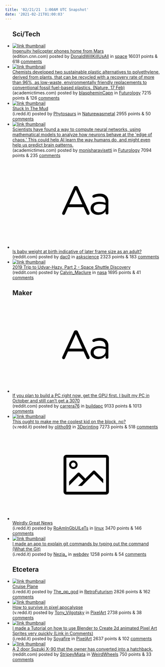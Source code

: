 ```yaml
---
title: '02/21/21  1:00AM UTC Snapshot'
date: '2021-02-21T01:00:03'
---
```

<ul>
<h2>Sci/Tech</h2>

<li><a href='https://edition.cnn.com/2021/02/20/world/mars-ingenuity-helicopter-update-scn-trnd/index.html'><img src='https://b.thumbs.redditmedia.com/JX9D6i78TXKmBxlHUJ3osGGMwrTSV_MDzniKZ0jeHJw.jpg' alt='link thumbnail'></a><div><div class='linkTitle'><a href='https://edition.cnn.com/2021/02/20/world/mars-ingenuity-helicopter-update-scn-trnd/index.html'>Ingenuity helicopter phones home from Mars</a></div>(edition.cnn.com) posted by <a href='https://www.reddit.com/user/DonaldWillKillUsAll'>DonaldWillKillUsAll</a> in <a href='https://www.reddit.com/r/space'>space</a> 16031 points & 618 <a href='https://www.reddit.com/r/space/comments/loahq7/ingenuity_helicopter_phones_home_from_mars/'>comments</a></div></li>

<li><a href='https://academictimes.com/new-plant-based-plastics-can-be-chemically-recycled-with-near-perfect-efficiency/'><img src='https://b.thumbs.redditmedia.com/O3XPy-iVOWMyFdhmS6Jf_jbDVktMhXcWVYZEBt09JCo.jpg' alt='link thumbnail'></a><div><div class='linkTitle'><a href='https://academictimes.com/new-plant-based-plastics-can-be-chemically-recycled-with-near-perfect-efficiency/'>Chemists developed two sustainable plastic alternatives to polyethylene, derived from plants, that can be recycled with a recovery rate of more than 96%, as low-waste, environmentally friendly replacements to conventional fossil fuel-based plastics. (Nature, 17 Feb)</a></div>(academictimes.com) posted by <a href='https://www.reddit.com/user/blaspheminCapn'>blaspheminCapn</a> in <a href='https://www.reddit.com/r/Futurology'>Futurology</a> 7215 points & 126 <a href='https://www.reddit.com/r/Futurology/comments/lo85rr/chemists_developed_two_sustainable_plastic/'>comments</a></div></li>

<li><a href='https://i.redd.it/c51o3fl0yki61.jpg'><img src='https://b.thumbs.redditmedia.com/-iLeY-D82Qtc-JMGnFvvRzqvLN5gdttlAqaf53Bu-Mw.jpg' alt='link thumbnail'></a><div><div class='linkTitle'><a href='https://i.redd.it/c51o3fl0yki61.jpg'>Stuck In The Mud</a></div>(i.redd.it) posted by <a href='https://www.reddit.com/user/Phytosaurs'>Phytosaurs</a> in <a href='https://www.reddit.com/r/Naturewasmetal'>Naturewasmetal</a> 2955 points & 50 <a href='https://www.reddit.com/r/Naturewasmetal/comments/lo1gm3/stuck_in_the_mud/'>comments</a></div></li>

<li><a href='https://academictimes.com/the-edge-of-chaos-could-be-key-to-predicting-brain-patterns/'><img src='https://b.thumbs.redditmedia.com/8ctgaBspT282vu90LPNwfeHhQJXO6-3xS5x89IDnIjM.jpg' alt='link thumbnail'></a><div><div class='linkTitle'><a href='https://academictimes.com/the-edge-of-chaos-could-be-key-to-predicting-brain-patterns/'>Scientists have found a way to compute neural networks, using mathematical models to analyze how neurons behave at the 'edge of chaos.’ This could help AI learn the way humans do, and might even help us predict brain patterns.</a></div>(academictimes.com) posted by <a href='https://www.reddit.com/user/monisharavisetti'>monisharavisetti</a> in <a href='https://www.reddit.com/r/Futurology'>Futurology</a> 7094 points & 235 <a href='https://www.reddit.com/r/Futurology/comments/lnyder/scientists_have_found_a_way_to_compute_neural/'>comments</a></div></li>

<li><a href='https://www.reddit.com/r/askscience/comments/lo8wtt/is_baby_weight_at_birth_indicative_of_later_frame/'><svg version='1.1' viewBox='-34 -12 104 64' preserveAspectRatio='xMidYMid slice' xmlns='http://www.w3.org/2000/svg' xmlns:xlink='http://www.w3.org/1999/xlink'>
    <title>text link thumbnail</title>
    <path d='M12.19,8.84a1.45,1.45,0,0,0-1.4-1h-.12a1.46,1.46,0,0,0-1.42,1L1.14,26.56a1.29,1.29,0,0,0-.14.59,1,1,0,0,0,1,1,1.12,1.12,0,0,0,1.08-.77l2.08-4.65h11l2.08,4.59a1.24,1.24,0,0,0,1.12.83,1.08,1.08,0,0,0,1.08-1.08,1.64,1.64,0,0,0-.14-.57ZM6.08,20.71l4.59-10.22,4.6,10.22Z'>
    </path>
    <path d='M32.24,14.78A6.35,6.35,0,0,0,27.6,13.2a11.36,11.36,0,0,0-4.7,1,1,1,0,0,0-.58.89,1,1,0,0,0,.94.92,1.23,1.23,0,0,0,.39-.08,8.87,8.87,0,0,1,3.72-.81c2.7,0,4.28,1.33,4.28,3.92v.5a15.29,15.29,0,0,0-4.42-.61c-3.64,0-6.14,1.61-6.14,4.64v.05c0,2.95,2.7,4.48,5.37,4.48a6.29,6.29,0,0,0,5.19-2.48V26.9a1,1,0,0,0,1,1,1,1,0,0,0,1-1.06V19A5.71,5.71,0,0,0,32.24,14.78Zm-.56,7.7c0,2.28-2.17,3.89-4.81,3.89-1.94,0-3.61-1.06-3.61-2.86v-.06c0-1.8,1.5-3,4.2-3a15.2,15.2,0,0,1,4.22.61Z'>
    </path>
    </svg></a><div><div class='linkTitle'><a href='https://www.reddit.com/r/askscience/comments/lo8wtt/is_baby_weight_at_birth_indicative_of_later_frame/'>Is baby weight at birth indicative of later frame size as an adult?</a></div>(reddit.com) posted by <a href='https://www.reddit.com/user/dac0'>dac0</a> in <a href='https://www.reddit.com/r/askscience'>askscience</a> 2323 points & 183 <a href='https://www.reddit.com/r/askscience/comments/lo8wtt/is_baby_weight_at_birth_indicative_of_later_frame/'>comments</a></div></li>

<li><a href='https://www.reddit.com/gallery/loa8xx'><img src='https://b.thumbs.redditmedia.com/dsakge3IAkmqPSUeIqlmbGb5ZuyWg6LzgLZHIkVArZY.jpg' alt='link thumbnail'></a><div><div class='linkTitle'><a href='https://www.reddit.com/gallery/loa8xx'>2019 Trip to Udvar-Hazy, Part 2 - Space Shuttle Discovery</a></div>(reddit.com) posted by <a href='https://www.reddit.com/user/Calvin_Maclure'>Calvin_Maclure</a> in <a href='https://www.reddit.com/r/nasa'>nasa</a> 1695 points & 41 <a href='https://www.reddit.com/r/nasa/comments/loa8xx/2019_trip_to_udvarhazy_part_2_space_shuttle/'>comments</a></div></li>

<h2>Maker</h2>

<li><a href='https://www.reddit.com/r/buildapc/comments/lo5zf0/if_you_plan_to_build_a_pc_right_now_get_the_gpu/'><svg version='1.1' viewBox='-34 -12 104 64' preserveAspectRatio='xMidYMid slice' xmlns='http://www.w3.org/2000/svg' xmlns:xlink='http://www.w3.org/1999/xlink'>
    <title>text link thumbnail</title>
    <path d='M12.19,8.84a1.45,1.45,0,0,0-1.4-1h-.12a1.46,1.46,0,0,0-1.42,1L1.14,26.56a1.29,1.29,0,0,0-.14.59,1,1,0,0,0,1,1,1.12,1.12,0,0,0,1.08-.77l2.08-4.65h11l2.08,4.59a1.24,1.24,0,0,0,1.12.83,1.08,1.08,0,0,0,1.08-1.08,1.64,1.64,0,0,0-.14-.57ZM6.08,20.71l4.59-10.22,4.6,10.22Z'>
    </path>
    <path d='M32.24,14.78A6.35,6.35,0,0,0,27.6,13.2a11.36,11.36,0,0,0-4.7,1,1,1,0,0,0-.58.89,1,1,0,0,0,.94.92,1.23,1.23,0,0,0,.39-.08,8.87,8.87,0,0,1,3.72-.81c2.7,0,4.28,1.33,4.28,3.92v.5a15.29,15.29,0,0,0-4.42-.61c-3.64,0-6.14,1.61-6.14,4.64v.05c0,2.95,2.7,4.48,5.37,4.48a6.29,6.29,0,0,0,5.19-2.48V26.9a1,1,0,0,0,1,1,1,1,0,0,0,1-1.06V19A5.71,5.71,0,0,0,32.24,14.78Zm-.56,7.7c0,2.28-2.17,3.89-4.81,3.89-1.94,0-3.61-1.06-3.61-2.86v-.06c0-1.8,1.5-3,4.2-3a15.2,15.2,0,0,1,4.22.61Z'>
    </path>
    </svg></a><div><div class='linkTitle'><a href='https://www.reddit.com/r/buildapc/comments/lo5zf0/if_you_plan_to_build_a_pc_right_now_get_the_gpu/'>If you plan to build a PC right now, get the GPU first. I built my PC in October and still can’t get a 3070</a></div>(reddit.com) posted by <a href='https://www.reddit.com/user/carrera76'>carrera76</a> in <a href='https://www.reddit.com/r/buildapc'>buildapc</a> 9133 points & 1013 <a href='https://www.reddit.com/r/buildapc/comments/lo5zf0/if_you_plan_to_build_a_pc_right_now_get_the_gpu/'>comments</a></div></li>

<li><a href='https://v.redd.it/dxtjsevohmi61'><img src='https://b.thumbs.redditmedia.com/hMvJATsu1J8VdTnhh-3qDO8TRb6Lzz_wzZPuD7bYDzA.jpg' alt='link thumbnail'></a><div><div class='linkTitle'><a href='https://v.redd.it/dxtjsevohmi61'>This ought to make me the coolest kid on the block, no?</a></div>(v.redd.it) posted by <a href='https://www.reddit.com/user/olitho99'>olitho99</a> in <a href='https://www.reddit.com/r/3Dprinting'>3Dprinting</a> 7273 points & 518 <a href='https://www.reddit.com/r/3Dprinting/comments/lo5t1o/this_ought_to_make_me_the_coolest_kid_on_the/'>comments</a></div></li>

<li><a href='https://i.redd.it/ukwhr45lrni61.jpg'><svg version='1.1' viewBox='-34 -14 104 64' preserveAspectRatio='xMidYMid meet' xmlns='http://www.w3.org/2000/svg' xmlns:xlink='http://www.w3.org/1999/xlink'>
    <title>link thumbnail</title>
    <path d='M32,4H4A2,2,0,0,0,2,6V30a2,2,0,0,0,2,2H32a2,2,0,0,0,2-2V6A2,2,0,0,0,32,4ZM4,30V6H32V30Z'></path>
    <path d='M8.92,14a3,3,0,1,0-3-3A3,3,0,0,0,8.92,14Zm0-4.6A1.6,1.6,0,1,1,7.33,11,1.6,1.6,0,0,1,8.92,9.41Z'></path>
    <path d='M22.78,15.37l-5.4,5.4-4-4a1,1,0,0,0-1.41,0L5.92,22.9v2.83l6.79-6.79L16,22.18l-3.75,3.75H15l8.45-8.45L30,24V21.18l-5.81-5.81A1,1,0,0,0,22.78,15.37Z'></path>
    </svg></a><div><div class='linkTitle'><a href='https://i.redd.it/ukwhr45lrni61.jpg'>Weirdly Great News</a></div>(i.redd.it) posted by <a href='https://www.reddit.com/user/RoAmInGbUlLeTs'>RoAmInGbUlLeTs</a> in <a href='https://www.reddit.com/r/linux'>linux</a> 3470 points & 146 <a href='https://www.reddit.com/r/linux/comments/loahei/weirdly_great_news/'>comments</a></div></li>

<li><a href='https://i.redd.it/yec3bc4juni61.jpg'><img src='https://b.thumbs.redditmedia.com/ybcXXgBmMAjFBrve6V2bJvzSkvN_NvW12jCd9Dm3UUQ.jpg' alt='link thumbnail'></a><div><div class='linkTitle'><a href='https://i.redd.it/yec3bc4juni61.jpg'>I made an app to explain git commands by typing out the command (What the Git)</a></div>(i.redd.it) posted by <a href='https://www.reddit.com/user/Nezia_'>Nezia_</a> in <a href='https://www.reddit.com/r/webdev'>webdev</a> 1258 points & 54 <a href='https://www.reddit.com/r/webdev/comments/loau3j/i_made_an_app_to_explain_git_commands_by_typing/'>comments</a></div></li>

<h2>Etcetera</h2>

<li><a href='https://i.redd.it/yu8hghr7bki61.jpg'><img src='https://b.thumbs.redditmedia.com/B_PKf4Y-RCAxmqX5brYMGI_0IEp1e1QNBsswseol7eQ.jpg' alt='link thumbnail'></a><div><div class='linkTitle'><a href='https://i.redd.it/yu8hghr7bki61.jpg'>Cruise Plane</a></div>(i.redd.it) posted by <a href='https://www.reddit.com/user/The_qp_god'>The_qp_god</a> in <a href='https://www.reddit.com/r/RetroFuturism'>RetroFuturism</a> 2826 points & 162 <a href='https://www.reddit.com/r/RetroFuturism/comments/lnzfg8/cruise_plane/'>comments</a></div></li>

<li><a href='https://v.redd.it/bycl4yab7ki61'><img src='https://b.thumbs.redditmedia.com/Jv5ofz1yU3CpH1hQrZt_DspffC82NpaJhYDKJ4dvW2s.jpg' alt='link thumbnail'></a><div><div class='linkTitle'><a href='https://v.redd.it/bycl4yab7ki61'>How to survive in pixel apocalypse</a></div>(v.redd.it) posted by <a href='https://www.reddit.com/user/Tony_Vilgotsky'>Tony_Vilgotsky</a> in <a href='https://www.reddit.com/r/PixelArt'>PixelArt</a> 2738 points & 38 <a href='https://www.reddit.com/r/PixelArt/comments/lnz20d/how_to_survive_in_pixel_apocalypse/'>comments</a></div></li>

<li><a href='https://i.redd.it/6wrhht1j7ni61.gif'><img src='https://b.thumbs.redditmedia.com/2H-x_mDpXUoZ4tgKPBham5U42Axk8XgH7HysVGyzPoU.jpg' alt='link thumbnail'></a><div><div class='linkTitle'><a href='https://i.redd.it/6wrhht1j7ni61.gif'>I made a Tutorial on how to use Blender to Create 2d animated Pixel Art Sprites very quickly (Link in Comments)</a></div>(i.redd.it) posted by <a href='https://www.reddit.com/user/Soyafire'>Soyafire</a> in <a href='https://www.reddit.com/r/PixelArt'>PixelArt</a> 2637 points & 102 <a href='https://www.reddit.com/r/PixelArt/comments/lo886t/i_made_a_tutorial_on_how_to_use_blender_to_create/'>comments</a></div></li>

<li><a href='https://www.reddit.com/gallery/lo9sci'><img src='https://b.thumbs.redditmedia.com/VYjSnW4_jmspBKq2CyOoy_gZZk7qpHd4-3krp8kEArI.jpg' alt='link thumbnail'></a><div><div class='linkTitle'><a href='https://www.reddit.com/gallery/lo9sci'>A 2 door Suzuki X-90 that the owner has converted into a hatchback.</a></div>(reddit.com) posted by <a href='https://www.reddit.com/user/StripeyMiata'>StripeyMiata</a> in <a href='https://www.reddit.com/r/WeirdWheels'>WeirdWheels</a> 750 points & 33 <a href='https://www.reddit.com/r/WeirdWheels/comments/lo9sci/a_2_door_suzuki_x90_that_the_owner_has_converted/'>comments</a></div></li>

</ul>
